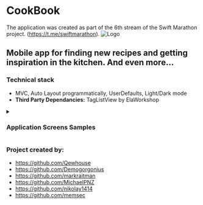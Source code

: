 # CookBook
The application was created as part of the 6th stream of the Swift Marathon project. (https://t.me/swiftmarathon).
![Logo](https://user-images.githubusercontent.com/31271156/224539720-12684b84-3f8a-4f1b-9a3c-2596cc60aad2.png)
## Mobile app for finding new recipes and getting inspiration in the kitchen. And even more...

### Technical stack
- MVC, Auto Layout programmatically, UserDefaults, Light/Dark mode
- **Third Party Dependancies:** TagListView by ElaWorkshop
<details><summary><h3>Application Screens Samples</h3></summary>
<a href="https://ibb.co/X74kL82"><img src="https://i.ibb.co/2v6YhNn/launch.png" alt="launch" width="250" height="541" border="5"></a>
<a href="https://ibb.co/sHwdq8L"><img src="https://i.ibb.co/L5tX1V4/Onboarding.png" alt="Onboarding" width="250" height="541" border="5"></a>
<a href="https://ibb.co/2MnypGk"><img src="https://i.ibb.co/rp7mXDw/Main-screen.png" alt="Main-screen" width="250" height="541" border="5"></a>
<a href="https://ibb.co/bFx7j2W"><img src="https://i.ibb.co/vhbDCQw/Main-Screen-2.png" alt="Main-Screen-2" width="250" height="541" border="5"></a>
<a href="https://ibb.co/09YN8rj"><img src="https://i.ibb.co/Zgcstx6/Simulator-Screen-Shot-i-Phone-12-Pro-Max-2023-03-12-at-14-26-52.png" alt="Main Screen Dark mode" width="250" height="541" border="5"></a>
<a href="https://ibb.co/Xj9fN31"><img src="https://i.ibb.co/JmNW0yV/fav.png" alt="fav" width="250" height="541" border="5"></a>
<a href="https://ibb.co/LN3j1tC"><img src="https://i.ibb.co/5KPpL85/delete-from-fav.png" alt="delete-from-fav" width="250" height="541" border="5"></a>
<a href="https://ibb.co/GFvGWgD"><img src="https://i.ibb.co/g6MQSs8/Search-Screen.png" alt="Search-Screen" width="250" height="541" border="5"></a>
<a href="https://ibb.co/h7c62dn"><img src="https://i.ibb.co/Gx96CM1/search-dark.png" alt="search-dark" width="250" height="541" border="5"></a>
<a href="https://ibb.co/wpTD2tY"><img src="https://i.ibb.co/bNxpGt7/Search-results.png" alt="Search-results" width="250" height="541" border="5"></a>
<a href="https://ibb.co/WyHYjkL"><img src="https://i.ibb.co/FwhjC5F/Detail-screen.png" alt="Detail-screen" width="250" height="541" border="5"></a>
<a href="https://ibb.co/x6yBPC0"><img src="https://i.ibb.co/Xt9KN2g/details-dark.png" alt="details-dark" width="250" height="541" border="5"></a>
</details>

### Project created by:
- https://github.com/Qewhouse
- https://github.com/Demogorgonius
- https://github.com/markraitman
- https://github.com/MichaelPNZ
- https://github.com/nikolay1414
- https://github.com/memsec
